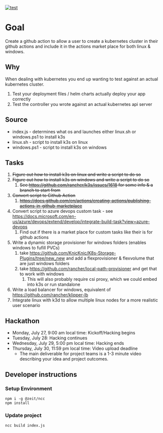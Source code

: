[![test](https://github.com/KnicKnic/temp-kubernetes-ci/workflows/test/badge.svg?branch=master&event=push)](https://github.com/KnicKnic/temp-kubernetes-ci/actions?query=workflow%3Atest+branch%3Amaster+event%3Apush)

# Goal

Create a github action to allow a user to create a kubernetes cluster in their github actions and include it in the actions market place for both linux & windows.

## Why

When dealing with kubernetes you end up wanting to test against an actual kubernetes cluster.

1. Test your deployment files / helm charts actually deploy your app correctly
1. Test the controller you wrote against an actual kubernetes api server

## Source

* index.js - determines what os and launches either linux.sh or windows.ps1 to install k3s
* linux.sh - script to install k3s on linux
* windows.ps1 - script to install k3s on windows

## Tasks

1. ~~Figure out how to install k3s on linux and write a script to do so~~
1. ~~Figure out how to install k3s on windows and write a script to do so~~
    1. ~~See https://github.com/rancher/k3s/issues/1618 for some info & a branch to start from~~
1. ~~Convert script to Github Action~~
    1. ~~https://docs.github.com/en/actions/creating-actions/publishing-actions-in-github-marketplace~~
1. Convert script to azure devops custom task - see https://docs.microsoft.com/en-us/azure/devops/extend/develop/integrate-build-task?view=azure-devops
    1. Find out if there is a market place for custom tasks like their is for github actions
1. Write a dynamic storage provisioner for windows folders (enables windows to fufill PVCs)
    1. take https://github.com/KnicKnic/K8s-Storage-Plugins/tree/new_new and add a flexprovisioner & flexvolume that are just windows folders
    1. take https://github.com/rancher/local-path-provisioner and get that to work with windows
        1. This will also probably require csi proxy, which we could embed into k3s or run standalone
1. Write a load balancer for windows, equivalent of https://github.com/rancher/klipper-lb
1. Integrate linux with k3d to allow multiple linux nodes for a more realistic user scenario

## Hackathon

* Monday, July 27, 9:00 am local time: Kickoff/Hacking begins
* Tuesday, July 28: Hacking continues
* Wednesday, July 29, 5:00 pm local time: Hacking ends
* Thursday, July 30, 11:59 pm local time: Video upload deadline
    * The main deliverable for project teams is a 1-3 minute video describing your idea and project outcomes.



## Developer instructions

### Setup Environment

```pwsh
npm i -g @zeit/ncc
npm install
```

### Update project

```pwsh
ncc build index.js
```
